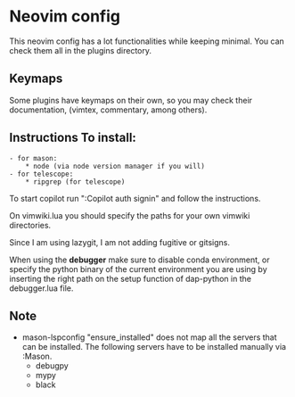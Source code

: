 # Neovim config

This neovim config has a lot functionalities while keeping minimal. You can
check them all in the plugins directory.

## Keymaps 
Some plugins have keymaps on their own, so you may check their
documentation, (vimtex, commentary, among others).

## Instructions To install: 
    - for mason:
        * node (via node version manager if you will)
    - for telescope: 
        * ripgrep (for telescope)

To start copilot run ":Copilot auth signin" and follow the instructions.

On vimwiki.lua you should specify the paths for your own vimwiki directories.

Since I am using lazygit, I am not adding fugitive or gitsigns.

When using the **debugger** make sure to disable conda environment, or specify the
python binary of the current environment you are using by inserting the right
path on the setup function of dap-python in the debugger.lua file.

## Note
* mason-lspconfig "ensure_installed" does not map all the servers that can be installed. The following servers have to be installed manually via :Mason.
    - debugpy
    - mypy
    - black
